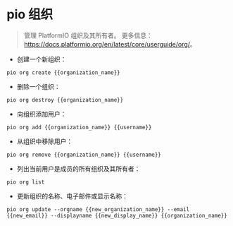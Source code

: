 # pio 组织

> 管理 PlatformIO 组织及其所有者。
> 更多信息：<https://docs.platformio.org/en/latest/core/userguide/org/>。

- 创建一个新组织：

`pio org create {{organization_name}}`

- 删除一个组织：

`pio org destroy {{organization_name}}`

- 向组织添加用户：

`pio org add {{organization_name}} {{username}}`

- 从组织中移除用户：

`pio org remove {{organization_name}} {{username}}`

- 列出当前用户是成员的所有组织及其所有者：

`pio org list`

- 更新组织的名称、电子邮件或显示名称：

`pio org update --orgname {{new_organization_name}} --email {{new_email}} --displayname {{new_display_name}} {{organization_name}}`